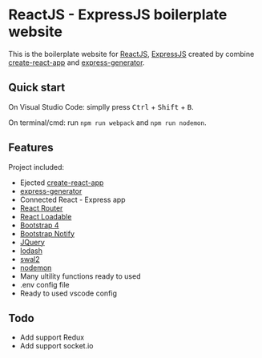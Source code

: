 # ReactJS - ExpressJS boilerplate website

This is the boilerplate website for [ReactJS](https://reactjs.org/), [ExpressJS](https://expressjs.com) created by combine [create-react-app](https://create-react-app.dev) and [express-generator](https://expressjs.com/en/starter/generator.html).

## Quick start

On Visual Studio Code: simplly press <kbd>Ctrl</kbd> + <kbd>Shift</kbd> + <kbd>B</kbd>.

On terminal/cmd: run `npm run webpack` and `npm run nodemon`.

## Features

Project included:

- Ejected [create-react-app](https://create-react-app.dev)
- [express-generator](https://expressjs.com/en/starter/generator.html)
- Connected React - Express app
- [React Router](https://reacttraining.com/react-router/web/guides/quick-start)
- [React Loadable](https://github.com/jamiebuilds/react-loadable)
- [Bootstrap 4](https://getbootstrap.com/docs/4.4/getting-started/introduction)
- [Bootstrap Notify](http://bootstrap-notify.remabledesigns.com/)
- [JQuery](https://jquery.com)
- [lodash](https://lodash.com)
- [swal2](https://sweetalert2.github.io)
- [nodemon](https://www.npmjs.com/package/nodemon)
- Many ultility functions ready to used
- .env config file
- Ready to used vscode config

## Todo

- Add support Redux
- Add support socket.io
